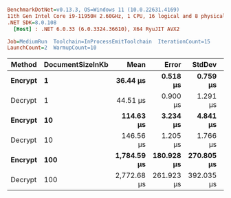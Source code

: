﻿``` ini

BenchmarkDotNet=v0.13.3, OS=Windows 11 (10.0.22631.4169)
11th Gen Intel Core i9-11950H 2.60GHz, 1 CPU, 16 logical and 8 physical cores
.NET SDK=8.0.108
  [Host] : .NET 6.0.33 (6.0.3324.36610), X64 RyuJIT AVX2

Job=MediumRun  Toolchain=InProcessEmitToolchain  IterationCount=15  
LaunchCount=2  WarmupCount=10  

```
|  Method | DocumentSizeInKb |        Mean |      Error |     StdDev |      Median |     Gen0 |     Gen1 |     Gen2 |  Allocated |
|-------- |----------------- |------------:|-----------:|-----------:|------------:|---------:|---------:|---------:|-----------:|
| **Encrypt** |                **1** |    **36.44 μs** |   **0.518 μs** |   **0.759 μs** |    **36.40 μs** |   **4.0894** |   **1.0376** |        **-** |   **50.81 KB** |
| Decrypt |                1 |    44.51 μs |   0.900 μs |   1.291 μs |    43.83 μs |   4.8828 |   1.2207 |        - |    60.1 KB |
| **Encrypt** |               **10** |   **114.63 μs** |   **3.234 μs** |   **4.841 μs** |   **113.80 μs** |  **16.2354** |   **3.2959** |        **-** |  **199.75 KB** |
| Decrypt |               10 |   146.56 μs |   1.205 μs |   1.766 μs |   146.08 μs |  24.4141 |   4.6387 |        - |  301.94 KB |
| **Encrypt** |              **100** | **1,784.59 μs** | **180.928 μs** | **270.805 μs** | **1,743.86 μs** | **158.2031** |  **95.7031** |  **82.0313** | **1890.27 KB** |
| Decrypt |              100 | 2,772.68 μs | 261.923 μs | 392.035 μs | 2,648.81 μs | 236.3281 | 158.2031 | 142.5781 | 3064.91 KB |

